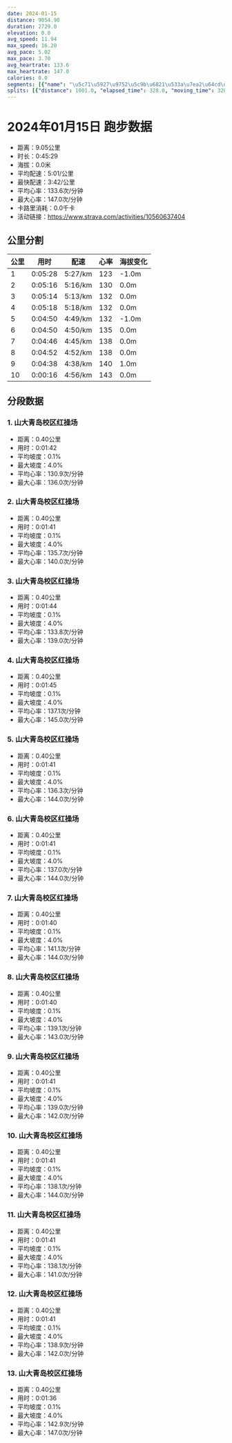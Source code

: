 ```yaml
---
date: 2024-01-15
distance: 9054.90
duration: 2729.0
elevation: 0.0
avg_speed: 11.94
max_speed: 16.20
avg_pace: 5.02
max_pace: 3.70
avg_heartrate: 133.6
max_heartrate: 147.0
calories: 0.0
segments: [{"name": "\u5c71\u5927\u9752\u5c9b\u6821\u533a\u7ea2\u64cd\u573a", "distance": 402.2, "elapsed_time": 102.0, "moving_time": 102.0, "average_heartrate": 130.9, "max_heartrate": 136.0, "average_grade": 0.1, "maximum_grade": 4.0, "elevation_difference": 1.0}, {"name": "\u5c71\u5927\u9752\u5c9b\u6821\u533a\u7ea2\u64cd\u573a", "distance": 402.2, "elapsed_time": 101.0, "moving_time": 101.0, "average_heartrate": 135.7, "max_heartrate": 140.0, "average_grade": 0.1, "maximum_grade": 4.0, "elevation_difference": 1.0}, {"name": "\u5c71\u5927\u9752\u5c9b\u6821\u533a\u7ea2\u64cd\u573a", "distance": 402.2, "elapsed_time": 104.0, "moving_time": 104.0, "average_heartrate": 133.8, "max_heartrate": 139.0, "average_grade": 0.1, "maximum_grade": 4.0, "elevation_difference": 1.0}, {"name": "\u5c71\u5927\u9752\u5c9b\u6821\u533a\u7ea2\u64cd\u573a", "distance": 402.2, "elapsed_time": 105.0, "moving_time": 105.0, "average_heartrate": 137.1, "max_heartrate": 145.0, "average_grade": 0.1, "maximum_grade": 4.0, "elevation_difference": 1.0}, {"name": "\u5c71\u5927\u9752\u5c9b\u6821\u533a\u7ea2\u64cd\u573a", "distance": 402.2, "elapsed_time": 101.0, "moving_time": 101.0, "average_heartrate": 136.3, "max_heartrate": 144.0, "average_grade": 0.1, "maximum_grade": 4.0, "elevation_difference": 1.0}, {"name": "\u5c71\u5927\u9752\u5c9b\u6821\u533a\u7ea2\u64cd\u573a", "distance": 402.2, "elapsed_time": 101.0, "moving_time": 101.0, "average_heartrate": 137.0, "max_heartrate": 144.0, "average_grade": 0.1, "maximum_grade": 4.0, "elevation_difference": 1.0}, {"name": "\u5c71\u5927\u9752\u5c9b\u6821\u533a\u7ea2\u64cd\u573a", "distance": 402.2, "elapsed_time": 100.0, "moving_time": 100.0, "average_heartrate": 141.1, "max_heartrate": 144.0, "average_grade": 0.1, "maximum_grade": 4.0, "elevation_difference": 1.0}, {"name": "\u5c71\u5927\u9752\u5c9b\u6821\u533a\u7ea2\u64cd\u573a", "distance": 402.2, "elapsed_time": 100.0, "moving_time": 100.0, "average_heartrate": 139.1, "max_heartrate": 143.0, "average_grade": 0.1, "maximum_grade": 4.0, "elevation_difference": 1.0}, {"name": "\u5c71\u5927\u9752\u5c9b\u6821\u533a\u7ea2\u64cd\u573a", "distance": 402.2, "elapsed_time": 101.0, "moving_time": 101.0, "average_heartrate": 139.0, "max_heartrate": 142.0, "average_grade": 0.1, "maximum_grade": 4.0, "elevation_difference": 1.0}, {"name": "\u5c71\u5927\u9752\u5c9b\u6821\u533a\u7ea2\u64cd\u573a", "distance": 402.2, "elapsed_time": 101.0, "moving_time": 101.0, "average_heartrate": 138.1, "max_heartrate": 144.0, "average_grade": 0.1, "maximum_grade": 4.0, "elevation_difference": 1.0}, {"name": "\u5c71\u5927\u9752\u5c9b\u6821\u533a\u7ea2\u64cd\u573a", "distance": 402.2, "elapsed_time": 101.0, "moving_time": 101.0, "average_heartrate": 138.1, "max_heartrate": 141.0, "average_grade": 0.1, "maximum_grade": 4.0, "elevation_difference": 1.0}, {"name": "\u5c71\u5927\u9752\u5c9b\u6821\u533a\u7ea2\u64cd\u573a", "distance": 402.2, "elapsed_time": 101.0, "moving_time": 101.0, "average_heartrate": 138.9, "max_heartrate": 142.0, "average_grade": 0.1, "maximum_grade": 4.0, "elevation_difference": 1.0}, {"name": "\u5c71\u5927\u9752\u5c9b\u6821\u533a\u7ea2\u64cd\u573a", "distance": 402.2, "elapsed_time": 96.0, "moving_time": 96.0, "average_heartrate": 142.9, "max_heartrate": 147.0, "average_grade": 0.1, "maximum_grade": 4.0, "elevation_difference": 1.0}]
splits: [{"distance": 1001.0, "elapsed_time": 328.0, "moving_time": 328.0, "average_speed": 3.05, "pace": 5.464491803278689, "average_heartrate": 123.08536585365853, "elevation_difference": -1.0, "split_number": 1}, {"distance": 999.0, "elapsed_time": 316.0, "moving_time": 316.0, "average_speed": 3.16, "pace": 5.274272151898733, "average_heartrate": 130.03481012658227, "elevation_difference": 0.0, "split_number": 2}, {"distance": 1001.0, "elapsed_time": 314.0, "moving_time": 314.0, "average_speed": 3.19, "pace": 5.224670846394984, "average_heartrate": 132.5891719745223, "elevation_difference": 0.0, "split_number": 3}, {"distance": 999.0, "elapsed_time": 318.0, "moving_time": 318.0, "average_speed": 3.14, "pace": 5.307866242038216, "average_heartrate": 132.30188679245282, "elevation_difference": 0.0, "split_number": 4}, {"distance": 1001.0, "elapsed_time": 317.0, "moving_time": 290.0, "average_speed": 3.45, "pace": 4.830927536231884, "average_heartrate": 132.56896551724137, "elevation_difference": -1.0, "split_number": 5}, {"distance": 999.0, "elapsed_time": 290.0, "moving_time": 290.0, "average_speed": 3.44, "pace": 4.844970930232558, "average_heartrate": 135.7551724137931, "elevation_difference": 0.0, "split_number": 6}, {"distance": 1002.0, "elapsed_time": 286.0, "moving_time": 286.0, "average_speed": 3.5, "pace": 4.761914285714285, "average_heartrate": 138.65034965034965, "elevation_difference": 0.0, "split_number": 7}, {"distance": 1000.0, "elapsed_time": 292.0, "moving_time": 292.0, "average_speed": 3.42, "pace": 4.873304093567251, "average_heartrate": 138.51712328767124, "elevation_difference": 0.0, "split_number": 8}, {"distance": 999.0, "elapsed_time": 278.0, "moving_time": 278.0, "average_speed": 3.59, "pace": 4.642534818941504, "average_heartrate": 140.91007194244605, "elevation_difference": 1.0, "split_number": 9}, {"distance": 53.9, "elapsed_time": 16.0, "moving_time": 16.0, "average_speed": 3.37, "pace": 4.94560830860534, "average_heartrate": 143.8, "elevation_difference": 0.0, "split_number": 10}]
---
```


# 2024年01月15日 跑步数据

- 距离：9.05公里
- 时长：0:45:29
- 海拔：0.0米
- 平均配速：5:01/公里
- 最快配速：3:42/公里
- 平均心率：133.6次/分钟
- 最大心率：147.0次/分钟
- 卡路里消耗：0.0千卡
- 活动链接：https://www.strava.com/activities/10560637404

## 公里分割

| 公里 | 用时 | 配速 | 心率 | 海拔变化 |
|------|------|------|------|------|
| 1 | 0:05:28 | 5:27/km | 123 | -1.0m |
| 2 | 0:05:16 | 5:16/km | 130 | 0.0m |
| 3 | 0:05:14 | 5:13/km | 132 | 0.0m |
| 4 | 0:05:18 | 5:18/km | 132 | 0.0m |
| 5 | 0:04:50 | 4:49/km | 132 | -1.0m |
| 6 | 0:04:50 | 4:50/km | 135 | 0.0m |
| 7 | 0:04:46 | 4:45/km | 138 | 0.0m |
| 8 | 0:04:52 | 4:52/km | 138 | 0.0m |
| 9 | 0:04:38 | 4:38/km | 140 | 1.0m |
| 10 | 0:00:16 | 4:56/km | 143 | 0.0m |


## 分段数据

### 1. 山大青岛校区红操场

- 距离：0.40公里
- 用时：0:01:42
- 平均坡度：0.1%
- 最大坡度：4.0%
- 平均心率：130.9次/分钟
- 最大心率：136.0次/分钟

### 2. 山大青岛校区红操场

- 距离：0.40公里
- 用时：0:01:41
- 平均坡度：0.1%
- 最大坡度：4.0%
- 平均心率：135.7次/分钟
- 最大心率：140.0次/分钟

### 3. 山大青岛校区红操场

- 距离：0.40公里
- 用时：0:01:44
- 平均坡度：0.1%
- 最大坡度：4.0%
- 平均心率：133.8次/分钟
- 最大心率：139.0次/分钟

### 4. 山大青岛校区红操场

- 距离：0.40公里
- 用时：0:01:45
- 平均坡度：0.1%
- 最大坡度：4.0%
- 平均心率：137.1次/分钟
- 最大心率：145.0次/分钟

### 5. 山大青岛校区红操场

- 距离：0.40公里
- 用时：0:01:41
- 平均坡度：0.1%
- 最大坡度：4.0%
- 平均心率：136.3次/分钟
- 最大心率：144.0次/分钟

### 6. 山大青岛校区红操场

- 距离：0.40公里
- 用时：0:01:41
- 平均坡度：0.1%
- 最大坡度：4.0%
- 平均心率：137.0次/分钟
- 最大心率：144.0次/分钟

### 7. 山大青岛校区红操场

- 距离：0.40公里
- 用时：0:01:40
- 平均坡度：0.1%
- 最大坡度：4.0%
- 平均心率：141.1次/分钟
- 最大心率：144.0次/分钟

### 8. 山大青岛校区红操场

- 距离：0.40公里
- 用时：0:01:40
- 平均坡度：0.1%
- 最大坡度：4.0%
- 平均心率：139.1次/分钟
- 最大心率：143.0次/分钟

### 9. 山大青岛校区红操场

- 距离：0.40公里
- 用时：0:01:41
- 平均坡度：0.1%
- 最大坡度：4.0%
- 平均心率：139.0次/分钟
- 最大心率：142.0次/分钟

### 10. 山大青岛校区红操场

- 距离：0.40公里
- 用时：0:01:41
- 平均坡度：0.1%
- 最大坡度：4.0%
- 平均心率：138.1次/分钟
- 最大心率：144.0次/分钟

### 11. 山大青岛校区红操场

- 距离：0.40公里
- 用时：0:01:41
- 平均坡度：0.1%
- 最大坡度：4.0%
- 平均心率：138.1次/分钟
- 最大心率：141.0次/分钟

### 12. 山大青岛校区红操场

- 距离：0.40公里
- 用时：0:01:41
- 平均坡度：0.1%
- 最大坡度：4.0%
- 平均心率：138.9次/分钟
- 最大心率：142.0次/分钟

### 13. 山大青岛校区红操场

- 距离：0.40公里
- 用时：0:01:36
- 平均坡度：0.1%
- 最大坡度：4.0%
- 平均心率：142.9次/分钟
- 最大心率：147.0次/分钟

